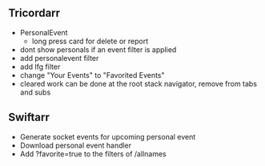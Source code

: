 Tricordarr
----------
* PersonalEvent
  * long press card for delete or report
* dont show personals if an event filter is applied
* add personalevent filter
* add lfg filter
* change "Your Events" to "Favorited Events"
* cleared work can be done at the root stack navigator, remove from tabs and subs

Swiftarr
--------
* Generate socket events for upcoming personal event
* Download personal event handler
* Add ?favorite=true to the filters of /allnames
